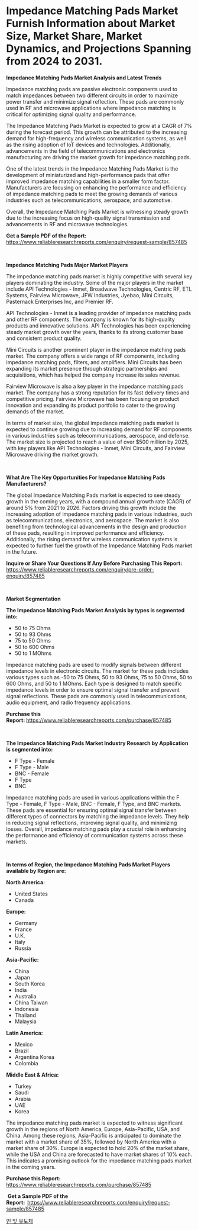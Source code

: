 <p><h1>Impedance Matching Pads Market Furnish Information about Market Size, Market Share, Market Dynamics, and Projections Spanning from 2024 to 2031.</h1></p><p><strong>Impedance Matching Pads Market Analysis and Latest Trends</strong></p>
<p><p>Impedance matching pads are passive electronic components used to match impedances between two different circuits in order to maximize power transfer and minimize signal reflection. These pads are commonly used in RF and microwave applications where impedance matching is critical for optimizing signal quality and performance.</p><p>The Impedance Matching Pads Market is expected to grow at a CAGR of 7% during the forecast period. This growth can be attributed to the increasing demand for high-frequency and wireless communication systems, as well as the rising adoption of IoT devices and technologies. Additionally, advancements in the field of telecommunications and electronics manufacturing are driving the market growth for impedance matching pads.</p><p>One of the latest trends in the Impedance Matching Pads Market is the development of miniaturized and high-performance pads that offer improved impedance matching capabilities in a smaller form factor. Manufacturers are focusing on enhancing the performance and efficiency of impedance matching pads to meet the growing demands of various industries such as telecommunications, aerospace, and automotive.</p><p>Overall, the Impedance Matching Pads Market is witnessing steady growth due to the increasing focus on high-quality signal transmission and advancements in RF and microwave technologies.</p></p>
<p><strong>Get a Sample PDF of the Report:&nbsp;</strong> <a href="https://www.reliableresearchreports.com/enquiry/request-sample/857485">https://www.reliableresearchreports.com/enquiry/request-sample/857485</a></p>
<p>&nbsp;</p>
<p><strong>Impedance Matching Pads Major Market Players</strong></p>
<p><p>The impedance matching pads market is highly competitive with several key players dominating the industry. Some of the major players in the market include API Technologies - Inmet, Broadwave Technologies, Centric RF, ETL Systems, Fairview Microwave, JFW Industries, Jyebao, Mini Circuits, Pasternack Enterprises Inc, and Premier RF.</p><p>API Technologies - Inmet is a leading provider of impedance matching pads and other RF components. The company is known for its high-quality products and innovative solutions. API Technologies has been experiencing steady market growth over the years, thanks to its strong customer base and consistent product quality.</p><p>Mini Circuits is another prominent player in the impedance matching pads market. The company offers a wide range of RF components, including impedance matching pads, filters, and amplifiers. Mini Circuits has been expanding its market presence through strategic partnerships and acquisitions, which has helped the company increase its sales revenue.</p><p>Fairview Microwave is also a key player in the impedance matching pads market. The company has a strong reputation for its fast delivery times and competitive pricing. Fairview Microwave has been focusing on product innovation and expanding its product portfolio to cater to the growing demands of the market.</p><p>In terms of market size, the global impedance matching pads market is expected to continue growing due to increasing demand for RF components in various industries such as telecommunications, aerospace, and defense. The market size is projected to reach a value of over $500 million by 2025, with key players like API Technologies - Inmet, Mini Circuits, and Fairview Microwave driving the market growth.</p></p>
<p>&nbsp;</p>
<p><strong>What Are The Key Opportunities For Impedance Matching Pads Manufacturers?</strong></p>
<p><p>The global Impedance Matching Pads market is expected to see steady growth in the coming years, with a compound annual growth rate (CAGR) of around 5% from 2021 to 2026. Factors driving this growth include the increasing adoption of impedance matching pads in various industries, such as telecommunications, electronics, and aerospace. The market is also benefiting from technological advancements in the design and production of these pads, resulting in improved performance and efficiency. Additionally, the rising demand for wireless communication systems is expected to further fuel the growth of the Impedance Matching Pads market in the future.</p></p>
<p><strong>Inquire or Share Your Questions If Any Before Purchasing This Report:</strong> <a href="https://www.reliableresearchreports.com/enquiry/pre-order-enquiry/857485">https://www.reliableresearchreports.com/enquiry/pre-order-enquiry/857485</a></p>
<p>&nbsp;</p>
<p><strong>Market Segmentation</strong></p>
<p><strong>The Impedance Matching Pads Market Analysis by types is segmented into:</strong></p>
<p><ul><li>50 to 75 Ohms</li><li>50 to 93 Ohms</li><li>75 to 50 Ohms</li><li>50 to 600 Ohms</li><li>50 to 1 MOhms</li></ul></p>
<p><p>Impedance matching pads are used to modify signals between different impedance levels in electronic circuits. The market for these pads includes various types such as -50 to 75 Ohms, 50 to 93 Ohms, 75 to 50 Ohms, 50 to 600 Ohms, and 50 to 1 MOhms. Each type is designed to match specific impedance levels in order to ensure optimal signal transfer and prevent signal reflections. These pads are commonly used in telecommunications, audio equipment, and radio frequency applications.</p></p>
<p><strong>Purchase this Report:&nbsp;</strong><a href="https://www.reliableresearchreports.com/purchase/857485">https://www.reliableresearchreports.com/purchase/857485</a></p>
<p>&nbsp;</p>
<p><strong>The Impedance Matching Pads Market Industry Research by Application is segmented into:</strong></p>
<p><ul><li>F Type - Female</li><li>F Type - Male</li><li>BNC - Female</li><li>F Type</li><li>BNC</li></ul></p>
<p><p>Impedance matching pads are used in various applications within the F Type - Female, F Type - Male, BNC - Female, F Type, and BNC markets. These pads are essential for ensuring optimal signal transfer between different types of connectors by matching the impedance levels. They help in reducing signal reflections, improving signal quality, and minimizing losses. Overall, impedance matching pads play a crucial role in enhancing the performance and efficiency of communication systems across these markets.</p></p>
<p>&nbsp;</p>
<p><strong>In terms of Region, the Impedance Matching Pads Market Players available by Region are:</strong></p>
<p>
    <p> <strong> North America: </strong>
        <ul>
            <li>United States</li>
            <li>Canada</li>
        </ul>
        </p> 
    <p> <strong> Europe: </strong>
        <ul>
            <li>Germany</li>
            <li>France</li>
            <li>U.K.</li>
            <li>Italy</li>
            <li>Russia</li>
        </ul>
        </p> 
    <p> <strong> Asia-Pacific: </strong>
        <ul>
            <li>China</li>
            <li>Japan</li>
            <li>South Korea</li>
            <li>India</li>
            <li>Australia</li>
            <li>China Taiwan</li>
            <li>Indonesia</li>
            <li>Thailand</li>
            <li>Malaysia</li>
        </ul>
        </p> 
    <p> <strong> Latin America: </strong>
        <ul>
            <li>Mexico</li>
            <li>Brazil</li>
            <li>Argentina Korea</li>
            <li>Colombia</li>
        </ul>
        </p> 
    <p> <strong> Middle East & Africa: </strong>
        <ul>
            <li>Turkey</li>
            <li>Saudi</li>
            <li>Arabia</li>
            <li>UAE</li>
            <li>Korea</li>
        </ul>
    </p>
    </p>
<p><p>The impedance matching pads market is expected to witness significant growth in the regions of North America, Europe, Asia-Pacific, USA, and China. Among these regions, Asia-Pacific is anticipated to dominate the market with a market share of 35%, followed by North America with a market share of 30%. Europe is expected to hold 20% of the market share, while the USA and China are forecasted to have market shares of 10% each. This indicates a promising outlook for the impedance matching pads market in the coming years.</p></p>
<p><strong>Purchase this Report: </strong><a href="https://www.reliableresearchreports.com/purchase/857485">https://www.reliableresearchreports.com/purchase/857485</a></p>
<p>&nbsp;<strong>Get a Sample PDF of the Report:&nbsp;&nbsp;</strong><a href="https://www.reliableresearchreports.com/enquiry/request-sample/857485">https://www.reliableresearchreports.com/enquiry/request-sample/857485</a></p>
<p><strong></strong></p>
<p><p><a href="https://github.com/crfsywufhm81415/Market-Research-Report-List-1/blob/main/93790968679.md">인 및 유도체</a></p></p>